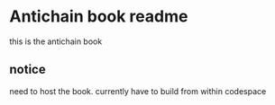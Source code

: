 # Antichain book readme 

this is the antichain book

## notice
need to host the book.
currently have to build from within codespace
